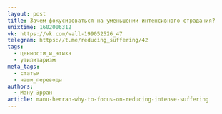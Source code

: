 ```yaml
---
layout: post
title: Зачем фокусироваться на уменьшении интенсивного страдания?
unixtime: 1602006312
vk: https://vk.com/wall-199052526_47
telegram: https://t.me/reducing_suffering/42
tags:
  - ценности_и_этика
  - утилитаризм
meta_tags:
  - статьи
  - наши_переводы
authors:
  - Ману Эрран
article: manu-herran-why-to-focus-on-reducing-intense-suffering
---
```

